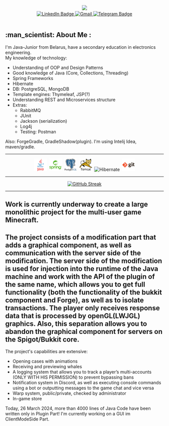 <div id="header" align="center">
  <img src="https://i.pinimg.com/originals/ab/dc/be/abdcbe5fdef8ee78bdc312cda2b67df6.gif" width="150"/>
</div>

<div id="badges" align ="center">
  <a href="https://www.linkedin.com/in/ne9ko">
    <img src="https://img.shields.io/badge/LinkedIn-blue?style=for-the-badge&logo=linkedin&logoColor=white" alt="LinkedIn Badge"/>
  </a>
  <a href="mailto:xpor2002@gmail.com">
    <img alt="Gmail" src="https://img.shields.io/badge/Gmail-D14836?style=for-the-badge&logo=gmail&logoColor=white" />
  </a>
  <a href="https://t.me/ne9ko">
    <img src="https://img.shields.io/badge/Telegram-blue?style=for-the-badge&logo=telegram&logoColor=black" alt="Telegram Badge"/>
  </a>
  <br>
  <img src="https://komarev.com/ghpvc/?username=Laytin&style=flat-square&color=blue" alt=""/ align="center">
</div>

<h2>:man_scientist: About Me :</h2>

I'm Java-Junior from Belarus, have a secondary education in electronics engineering.
<br>
My knowledge of technology: 

- Understanding of OOP and Design Patterns
- Good knowledge of Java (Core, Collections, Threading)
- Spring Frameworks
- Hibernate
- DB: PostgreSQL, MongoDB
- Template engines: Thymeleaf, JSP(?)
- Understanding REST and Microservices structure
- Extras:
  - RabbitMQ
  - JUnit
  - Jackson (serialization)
  - Log4j
  - Testing: Postman

Also: ForgeGradle, GradleShadow(plugin).
I'm using Intelij Idea, maven/gradle.

---
<div align = "center">
  <img src="https://github.com/devicons/devicon/blob/master/icons/java/java-original-wordmark.svg" title="Java" alt="Java" width="40" height="40"/>&nbsp;
  <img src="https://github.com/devicons/devicon/blob/master/icons/spring/spring-original-wordmark.svg" title="Spring" alt="Spring" width="40" height="40"/>&nbsp;
  <img src="https://github.com/devicons/devicon/blob/master/icons/postgresql/postgresql-original-wordmark.svg" title="PostgreSQL"  alt="PostgreSQL" width="40" height="40"/>&nbsp;
  <img src="https://github.com/devicons/devicon/blob/master/icons/tomcat/tomcat-original-wordmark.svg" title="Tomcat"  alt="Tomcat" width="40" height="40"/>&nbsp;
  <img src="https://cdn.worldvectorlogo.com/logos/hibernate.svg" title="Hibernate"  alt="Hibernate" width="40" height="40"/>&nbsp;
  <img src="https://github.com/devicons/devicon/blob/master/icons/git/git-original-wordmark.svg" title="Git" **alt="Git" width="40" height="40"/>
</div>

---
<div align = "center">

[![GitHub Streak](https://streak-stats.demolab.com/?user=Laytin&theme=prussian)](https://git.io/streak-stats) 
  
</div>

---

Work is currently underway to create a large monolithic project for the multi-user game Minecraft.
-
The project consists of a modification part that adds a graphical component, as well as communication with the server side of the modification. 
The server side of the modification is used for injection into the runtime of the Java machine and work with the API of the plugin of the same name, 
which allows you to get full functionality (both the functionality of the bukkit component and Forge), as well as to isolate transactions.
The player only receives response data that is processed by openGL(LWJGL) graphics.
Also, this separation allows you to abandon the graphical component for servers on the Spigot/Bukkit core.
-
The project's capabilities are extensive:
- Opening cases with animations
- Receiving and previewing whales
- A logging system that allows you to track a player’s multi-accounts (ONLY WITH HIS PERMISSION) to prevent bypassing bans
- Notification system in Discord, as well as executing console commands using a bot or outputting messages to the game chat and vice versa
- Warp system, public/private, checked by administrator
- In-game store

Today, 26 March 2024, more than 4000 lines of Java Code have been written only in Plugin Part!
I'm currently working on a GUI im ClientModeSide Part.
